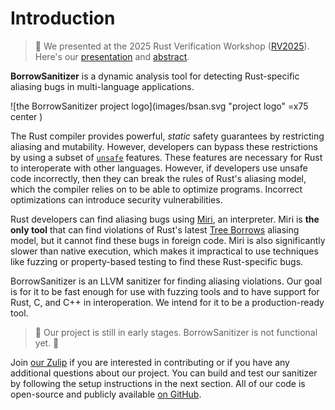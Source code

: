 # Introduction

> 🎉 We presented at the 2025 Rust Verification Workshop ([RV2025](https://sites.google.com/view/rustverify2025)). Here's our [presentation](pdfs/RW2025_presentation.pdf) and [abstract](pdfs/rw2025.pdf).

**BorrowSanitizer** is a dynamic analysis tool for detecting Rust-specific aliasing bugs in multi-language applications.

![the BorrowSanitizer project logo](images/bsan.svg "project logo" =x75 center )

The Rust compiler provides powerful, *static* safety guarantees by restricting aliasing and mutability. However, developers can bypass these restrictions by using a subset of [`unsafe`](https://doc.rust-lang.org/book/ch19-01-unsafe-rust.html) features. These features are necessary for Rust to interoperate with other languages. However, if developers use unsafe code incorrectly, then they can break the rules of Rust's aliasing model, which the compiler relies on to be able to optimize programs. Incorrect optimizations can introduce security vulnerabilities.

Rust developers can find aliasing bugs using [Miri](https://github.com/rust-lang/miri), an interpreter. Miri is **the only tool** that can find violations of Rust's latest [Tree Borrows](https://www.ralfj.de/blog/2023/06/02/tree-borrows.html) aliasing model, but it cannot find these bugs in foreign code. Miri is also significantly slower than native execution, which makes it impractical to use techniques like fuzzing or property-based testing to find these Rust-specific bugs.

BorrowSanitizer is an LLVM sanitizer for finding aliasing violations. Our goal is for it to be fast enough for use with fuzzing tools and to have support for Rust, C, and C++ in interoperation. We intend for it to be a production-ready tool.

> 🚧 Our project is still in early stages. BorrowSanitizer is not functional yet. 🚧

Join [our Zulip](https://bsan.zulipchat.com/) if you are interested in contributing or if you have any additional questions about our project. You can build and test our sanitizer by following the setup instructions in the next section. All of our code is open-source and publicly available [on GitHub](https://github.com/borrowsanitizer).